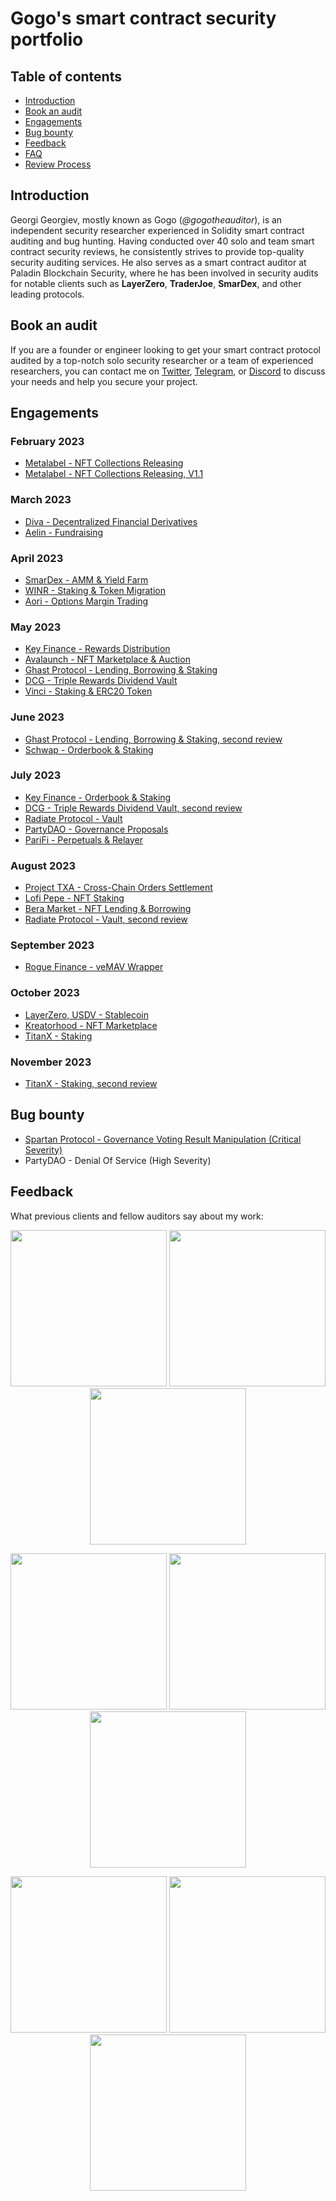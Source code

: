 # Gogo's smart contract security portfolio

## Table of contents

 - [Introduction](#introduction)
 - [Book an audit](#book-an-audit)
 - [Engagements](#engagements)
 - [Bug bounty](#bug-bounty)
 - [Feedback](#feedback)
 - [FAQ](./FAQ.md)
 - [Review Process](./Security-Review-Process.md)

## Introduction

Georgi Georgiev, mostly known as Gogo (*@gogotheauditor*), is an independent security researcher experienced in Solidity smart contract auditing and bug hunting. Having conducted over 40 solo and team smart contract security reviews, he consistently strives to provide top-quality security auditing services. He also serves as a smart contract auditor at Paladin Blockchain Security, where he has been involved in security audits for notable clients such as **LayerZero**, **TraderJoe**, **SmarDex**, and other leading protocols.

## Book an audit

If you are a founder or engineer looking to get your smart contract protocol audited by a top-notch solo security researcher or a team of experienced researchers, you can contact me on [Twitter](https://twitter.com/gogotheauditor), [Telegram](https://t.me/gogotheauditor), or [Discord](https://discordapp.com/users/451149166782185483) to discuss your needs and help you secure your project.

## Engagements

### February 2023

- [Metalabel - NFT Collections Releasing](./reports/Metalabel-Solo-Security-Review.md)
- [Metalabel - NFT Collections Releasing, V1.1](./reports/Metalabel-Solo-Security-Review-2.md)

### March 2023

- [Diva - Decentralized Financial Derivatives](./reports/Diva-GuardianAudits-Security-Review.md)
- [Aelin - Fundraising](./reports/Aelin-Sub7-Security-Review.pdf)

### April 2023

- [SmarDex - AMM & Yield Farm](./reports/SmarDex-Paladin-Security-Review.pdf)
- [WINR - Staking & Token Migration](./reports/WINR-Paladin-Security-Review.pdf)
- [Aori - Options Margin Trading](./reports/Aori-Solo-Security-Review.pdf)

### May 2023

- [Key Finance - Rewards Distribution](./reports/Key-Finance-Solo-Security-Review.pdf)
- [Avalaunch - NFT Marketplace & Auction](./reports/Avalaunch-Paladin-Security-Review.pdf)
- [Ghast Protocol - Lending, Borrowing & Staking](./reports/Ghast-Paladin-Security-Review.pdf)
- [DCG - Triple Rewards Dividend Vault](./reports/DCG-Paladin-Security-Review.pdf)
- [Vinci - Staking & ERC20 Token](./reports/Vinci-Solo-Security-Review.pdf)

### June 2023

- [Ghast Protocol - Lending, Borrowing & Staking, second review](./reports/Ghast-Paladin-Security-Review.pdf)
- [Schwap - Orderbook & Staking](./reports/Schwap-Duo-Security-Review.pdf)

### July 2023

- [Key Finance - Orderbook & Staking](./reports/Key-Finance-Solo-Security-Review-2.pdf)
- [DCG - Triple Rewards Dividend Vault, second review](./reports/DCG-Paladin-Security-Review.pdf)
- [Radiate Protocol - Vault](./reports/Radiate-Paladin-Security-Review.pdf)
- [PartyDAO - Governance Proposals](./reports/PartyDAO-Solo-Security-Review.pdf)
- [PariFi - Perpetuals & Relayer](./reports/PariFi-GuardianAudits-Security-Review.md)

### August 2023

- [Project TXA - Cross-Chain Orders Settlement](./reports/Project-TXA-Duo-Security-Review.pdf)
- [Lofi Pepe - NFT Staking](./reports/Lo-FI-Pepe-Solo-Security-Review.pdf)
- [Bera Market - NFT Lending & Borrowing](./reports/NTLC-Solo-Security-Review.pdf)
- [Radiate Protocol - Vault, second review](./reports/Radiate-Paladin-Security-Review.pdf)

### September 2023

- [Rogue Finance - veMAV Wrapper](./reports/Rogue-Finance-Solo-Security-Review.pdf)

### October 2023

- [LayerZero, USDV - Stablecoin](./reports/LayerZero-USDV-Paladin-Security-Review.pdf)
- [Kreatorhood - NFT Marketplace](./reports/Kreatorhood-Solo-Security-Review.pdf)
- [TitanX - Staking](./reports/TitanX-Solo-Security-Review.pdf)

### November 2023

- [TitanX - Staking, second review](./reports/TitanX-Solo-Security-Review-2.pdf)

## Bug bounty

- [Spartan Protocol - Governance Voting Result Manipulation (Critical Severity)](./reports/Spartan-Immunefi-Bug-Report.md)
- PartyDAO - Denial Of Service (High Severity)

## Feedback

What previous clients and fellow auditors say about my work:

<p align="center">
  <img src="https://github.com/gogotheauditor/audits/assets/94860638/7c3372a5-dd97-44c9-bc3b-cdc223482b0c" width="250"/>
  <img src="https://github.com/gogotheauditor/audits/assets/94860638/d700d0c5-fe40-4d45-8de7-002950d0266a" width="250"/>
  <img src="https://github.com/gogotheauditor/audits/assets/94860638/6bcc735c-a428-41d7-8139-1c45fa646c95" width="250"/>
</p>

<p align="center">
  <img src="https://github.com/gogotheauditor/audits/assets/94860638/6a9d0980-39b7-460e-b2db-85e9cf46d4d2" width="250"/>
  <img src="https://github.com/gogotheauditor/audits/assets/94860638/ef140e31-1074-4fd4-8eb6-acb0187fedbf" width="250"/>
  <img src="https://github.com/gogotheauditor/audits/assets/94860638/177a1222-561d-461f-9afb-961623094013" width="250"/>
</p>

<p align="center">
  <img src="https://github.com/gogotheauditor/audits/assets/94860638/6f2b3fd5-a83b-4414-ae06-63bb342a18b9" width="250"/>
  <img src="https://github.com/gogotheauditor/audits/assets/94860638/ddf43f85-9331-4d45-bd3d-087a7822ccaf" width="250"/>
  <img src="https://github.com/gogotheauditor/audits/assets/94860638/f4a1f178-bd32-4a46-9715-70c957c663b6" width="250"/>
</p>
